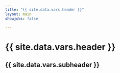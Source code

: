 ```yaml
---
title: "{{ site.data.vars.header }}"
layout: main
showjobs: false

---
```

# {{ site.data.vars.header }}

## {{ site.data.vars.subheader }}